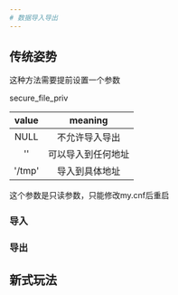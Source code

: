 ```yaml
---
# 数据导入导出
---
```


## 传统姿势
这种方法需要提前设置一个参数

secure_file_priv

|value|meaning|
|:-:|:-:|
|NULL|不允许导入导出|
|''|可以导入到任何地址|
|'/tmp'|导入到具体地址|

这个参数是只读参数，只能修改my.cnf后重启

### 导入

### 导出

## 新式玩法
